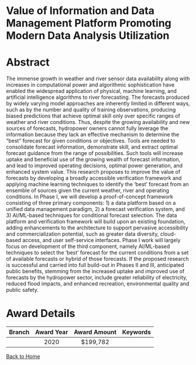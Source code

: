 
Value of Information and Data Management Platform Promoting Modern Data Analysis Utilization
============================================================================================

# Abstract


The immense growth in weather and river sensor data availability along with increases in computational power and algorithmic sophistication have enabled the widespread application of physical, machine learning, and artificial intelligence algorithms to river forecasting. The forecasts produced by widely varying model approaches are inherently limited in different ways, such as by the number and quality of training observations, producing biased predictions that achieve optimal skill only over specific ranges of weather and river conditions. Thus, despite the growing availability and new sources of forecasts, hydropower owners cannot fully leverage the information because they lack an effective mechanism to determine the “best” forecast for given conditions or objectives. Tools are needed to consolidate forecast information, demonstrate skill, and extract optimal forecast guidance from the range of possibilities. Such tools will increase uptake and beneficial use of the growing wealth of forecast information, and lead to improved operating decisions, optimal power generation, and enhanced system value. This research proposes to improve the value of forecasts by developing a broadly accessible verification framework and applying machine learning techniques to identify the ‘best’ forecast from an ensemble of sources given the current weather, river and operating conditions. In Phase I, we will develop a proof-of-concept framework consisting of three primary components: 1) a data platform based on a unified data management paradigm, 2) a forecast verification system, and 3) AI/ML-based techniques for conditional forecast selection. The data platform and verification framework will build upon an existing foundation, adding enhancements to the architecture to support pervasive accessibility and commercialization potential, such as greater data diversity, cloud-based access, and user self-service interfaces. Phase I work will largely focus on development of the third component, namely AI/ML-based techniques to select the ‘best’ forecast for the current conditions from a set of available forecasts or hybrid of those forecasts. If the proposed research is successful and carried into full build-out in Phases II and III, anticipated public benefits, stemming from the increased uptake and improved use of forecasts by the hydropower sector, include greater reliability of electricity, reduced flood impacts, and enhanced recreation, environmental quality and public safety.  

# Award Details

|Branch|Award Year|Award Amount|Keywords|
| :---: | :---: | :---: | :---: |
||2020|$199,782||
  
  


[Back to Home](https://github.com/chrischow/dod_sbir_awards/Reports/CC/#825)